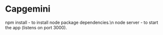 # Capgemini

npm install - to install node package dependencies.\n
node server - to start the app (listens on port 3000).
